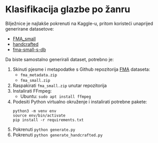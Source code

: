 # Klasifikacija glazbe po žanru

Bilježnice je najlakše pokrenuti na Kaggle-u, pritom koristeći unaprijed generirane datasetove:
* [FMA_small](https://www.kaggle.com/aaronyim/fma-small)
* [handcrafted](https://www.kaggle.com/dataset/206d79191cb67e3d506989a8d420f83172028279e0546d789829ed041eb16c7c)
* [fma-small-s-db](https://www.kaggle.com/dataset/8885d97c06ee6c451ac372fd215c2d004010bdc32770886d5c33a46e49717a64)

Da biste samostalno generirali dataset, potrebno je:

1. Skinuti pjesme i metapodatke s Github repozitorija [FMA](https://github.com/mdeff/fma) dataseta:
   * `fma_metadata.zip`
   * `fma_small.zip`
1. Raspakirati `fma_small.zip` unutar repozitorija
1. Instalirati FFmpeg:
   * Ubuntu: `sudo apt install ffmpeg`
1. Podesiti Python virtualno okruženje i instalirati potrebne pakete:
    ```
    python3 -m venv env
    source env/bin/activate
    pip install -r requirements.txt
    ```
3. Pokrenuti `python generate.py`
4. Pokrenuti `python generate_handcrafted.py`
